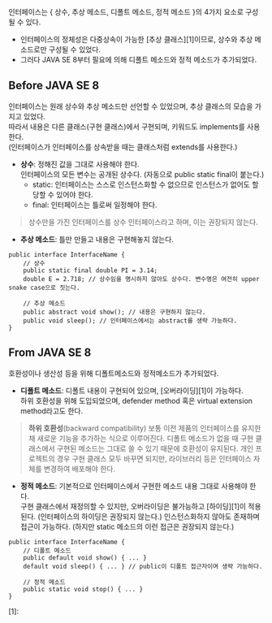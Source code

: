 인터페이스는 { 상수, 추상 메소드, 디폴트 메소드, 정적 메소드 }의 4가지 요소로 구성될 수 있다.
- 인터페이스의 정체성은 다중상속이 가능한 [추상 클래스][1]이므로, 상수와 추상 메소드로만 구성될 수 있었다.
- 그러다 JAVA SE 8부터 필요에 의해 디폴트 메소드와 정적 메소드가 추가되었다.

## Before JAVA SE 8
인터페이스는 원래 상수와 추상 메소드만 선언할 수 있었으며, 추상 클래스의 모습을 가지고 있었다.  
따라서 내용은 다른 클래스(구현 클래스)에서 구현되며, 키워드도 implements를 사용한다.  
(인터페이스가 인터페이스를 상속받을 때는 클래스처럼 extends를 사용한다.)
- **상수**: 정해진 값을 그대로 사용해야 한다.  
인터페이스의 모든 변수는 공개된 상수다. (자동으로 public static final이 붙는다.)  
  - static: 인터페이스는 스스로 인스턴스화할 수 없으므로 인스턴스가 없어도 할당할 수 있어야 한다.
  - final: 인터페이스는 틀로써 일정해야 한다.
> 상수만을 가진 인터페이스를 상수 인터페이스라고 하며, 이는 권장되지 않는다.
- **추상 메소드**: 틀만 만들고 내용은 구현해놓지 않는다.
```
public interface InterfaceName {
    // 상수
    public static final double PI = 3.14;
    double E = 2.718; // 상수임을 명시하지 않아도 상수다. 변수명은 여전히 upper snake case으로 짓는다.
    
    // 추상 메소드
    public abstract void show(); // 내용은 구현하지 않는다.
    public void sleep(); // 인터페이스에서는 abstract를 생략 가능하다.
}
```

## From JAVA SE 8
호환성이나 생산성 등을 위해 디폴트메소드와 정적메소드가 추가되었다.
- **디폴트 메소드**: 디폴트 내용이 구현되어 있으며, [오버라이딩][1]이 가능하다.  
하위 호환성을 위해 도입되었으며, defender method 혹은 virtual extension method라고도 한다.
> **하위 호환성**(backward compatibility)
> 보통 이전 제품의 인터페이스를 유지한 채 새로운 기능을 추가하는 식으로 이루어진다.
> 디폴트 메소드가 없을 때 구현 클래스에서 구현된 메소드는 그대로 쓸 수 있기 때문에 호환성이 유지된다.
> 개인 프로젝트의 경우 구현 클래스 모두 바꾸면 되지만, 라이브러리 등은 인터페이스 자체를 변경하여 배포해야 한다.
- **정적 메소드**: 기본적으로 인터페이스에서 구현한 메소드 내용 그대로 사용해야 한다.  
구현 클래스에서 재정의할 수 있지만, 오버라이딩은 불가능하고 [하이딩][1]이 적용된다. (인터페이스의 하이딩은 권장되지 않는다.)
인스턴스화하지 않아도 존재하며 접근이 가능하다. (하지만 static 메소드의 이런 접근은 권장되지 않는다.)
```
public interface InterfaceName {
    // 디폴트 메소드
    public default void show() { ... }
    default void sleep() { ... } // public이 디폴트 접근자이며 생략 가능하다.
    
    // 정적 메소드
    public static void stop() { ... }
}
```


[1]: 
